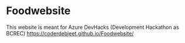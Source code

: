 # Foodwebsite
This website is meant for Azure DevHacks (Development Hackathon as BCREC)
https://coderdebjeet.github.io/Foodwebsite/

